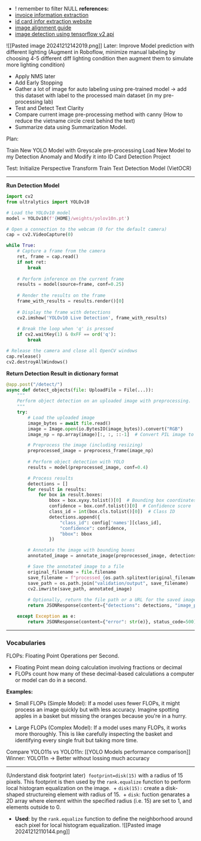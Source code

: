 + ! remember to filter NULL
**references:**
+ [invoice information extraction](https://medium.com/analytics-vidhya/invoice-information-extraction-using-ocr-and-deep-learning-b79464f54d69)
+ [id card infor extraction website](https://github.com/liemkg1234/WebOCR_identitycard?tab=readme-ov-file)
+ [image alignment guide](https://viblo.asia/p/pytorch-tutorial-3-alignment-anh-chung-minh-thu-voi-pytorch-huong-dan-de-nhu-an-keo-4dbZNJ8mZYM) 
+ [image detection using tensorflow v2 api](https://viblo.asia/p/chinh-phuc-bai-toan-object-detection-voi-tensorflow-v2-api-trong-5-phut-1VgZvMRrKAw)

![[Pasted image 20241212142019.png]]
Later: 
Improve Model prediction with different lighting (Augment in Roboflow, minimize manual labeling by choosing 4-5 different diff lighting condition then augment them to simulate more lighting condition)
+ Apply NMS later
+ Add Early Stopping
+ Gather a lot of image for auto labeling using pre-trained model  -> add this dataset with label to the processed main dataset (in my pre-processing lab)
+ Test and Detect Text Clarity
+ Compare current image pre-processing method with canny (How to reduce the vietname circle crest behind the text)
+ Summarize data using Summarization Model.  

Plan: 


Train New YOLO Model with Greyscale pre-processing
Load New Model to my Detection Anomaly and Modify it into ID Card Detection Project

Test: 
Initialize Perspective Transform
Train Text Detection Model (VietOCR)




---

**Run Detection Model**
```python
import cv2
from ultralytics import YOLOv10

# Load the YOLOv10 model
model = YOLOv10(f'{HOME}/weights/yolov10n.pt')

# Open a connection to the webcam (0 for the default camera)
cap = cv2.VideoCapture(0)

while True:
    # Capture a frame from the camera
    ret, frame = cap.read()
    if not ret:
        break
    
    # Perform inference on the current frame
    results = model(source=frame, conf=0.25)
    
    # Render the results on the frame
    frame_with_results = results.render()[0]
    
    # Display the frame with detections
    cv2.imshow('YOLOv10 Live Detection', frame_with_results)
    
    # Break the loop when 'q' is pressed
    if cv2.waitKey(1) & 0xFF == ord('q'):
        break

# Release the camera and close all OpenCV windows
cap.release()
cv2.destroyAllWindows()

```

**Return Detection Result in dictionary format**
```python
@app.post("/detect/")
async def detect_objects(file: UploadFile = File(...)):
    """
    Perform object detection on an uploaded image with preprocessing.
    """
    try:
        # Load the uploaded image
        image_bytes = await file.read()
        image = Image.open(io.BytesIO(image_bytes)).convert("RGB")
        image_np = np.array(image)[:, :, ::-1]  # Convert PIL image to BGR NumPy array

        # Preprocess the image (including resizing)
        preprocessed_image = preprocess_frame(image_np)
        
        # Perform object detection with YOLO
        results = model(preprocessed_image, conf=0.4)

        # Process results
        detections = []
        for result in results:
            for box in result.boxes:
                bbox = box.xyxy.tolist()[0]  # Bounding box coordinates [x1, y1, x2, y2]
                confidence = box.conf.tolist()[0]  # Confidence score
                class_id = int(box.cls.tolist()[0])  # Class ID
                detections.append({
                    "class_id": config['names'][class_id],
                    "confidence": confidence,
                    "bbox": bbox
                })

        # Annotate the image with bounding boxes
        annotated_image = annotate_image(preprocessed_image, detections)

        # Save the annotated image to a file
        original_filename = file.filename
        save_filename = f"processed_{os.path.splitext(original_filename)[0]}.jpg"
        save_path = os.path.join("validation/output", save_filename)
        cv2.imwrite(save_path, annotated_image)
        
        # Optionally, return the file path or a URL for the saved image
        return JSONResponse(content={"detections": detections, "image_path": save_path})

    except Exception as e:
        return JSONResponse(content={"error": str(e)}, status_code=500)
```

---

### Vocabularies
FLOPs: Floating Point Operations per Second. 
+ Floating Point mean doing calculation involving fractions or decimal
+ FLOPs count how many of these decimal-based calculations a computer or model can do in a second.

**Examples:**
+ Small FLOPs (Simple Model): If a model uses fewer FLOPs, it might process an image quickly but with less accuracy. Imagine spotting apples in a basket but missing the oranges because you're in a hurry.
	
+ Large FLOPs (Complex Model): If a model uses many FLOPs, it works more thoroughly. This is like carefully inspecting the basket and identifying every single fruit but taking more time.

Compare YOLO11s vs YOLO11n: [[YOLO Models performance comparison]]
Winner: YOLO11n -> Better without lossing much accuracy

---
(Understand disk footprint later)
 `footprint=disk(15)` with a radius of 15 pixels. This footprint is then used by the `rank.equalize` function to perform local histogram equalization on the image.
 + `disk(15):` create a disk-shaped structureing element with radius of 15.
 + `disk`: fuction genarates a 2D array where element within the specified radius (i.e. 15) are set to 1, and elements outside to 0.
+  **Used**: by the `rank.equalize` function to define the neighborhood around each pixel for local histogram equalization.
	![[Pasted image 20241212110144.png]]



